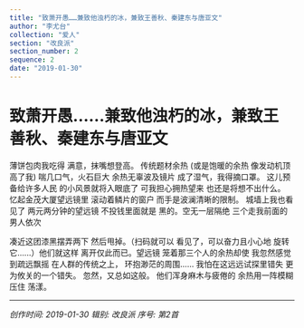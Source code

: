 ```yaml
---
title: "致萧开愚……兼致他浊朽的冰，兼致王善秋、秦建东与唐亚文"
author: "李尤台"
collection: "爱人"
section: "改良派"
section_number: 2
sequence: 2
date: "2019-01-30"
---
```


# 致萧开愚……兼致他浊朽的冰，兼致王善秋、秦建东与唐亚文

薄饼包肉我吃得
满意，抹嘴想登高。
传统题材余热
(或是饱暖的余热
像发动机顶高了我)
喘几口气，火石巨大
余热无辜波及镜片
成了湿气，我得摘口罩。
这儿预备给许多人民
的小风景就将入眼底了
可我担心拥热望来
也还是将想不出什么。
忆起金茂大厦望远镜里
滚动着鳞片的窗户
而手是波澜清晰的限制。
城墙上我也看见了
两元两分钟的望远镜
不投钱里面就是
黑的。空无一层隔绝
三个走我前面的男人依次

凑近这团漆黑摆弄两下
然后甩掉。（扫码就可以
看见了，可以奋力且小心地
旋转它......）他们就这样
离开仅此而已。望远镜
笼着那三个人的余热却使
我忽然感觉到疏远飘摇
在人群的传统之上，
环抱渺茫的周围……
我怕在这远远试探里错失
更为攸关的一个错失。
忽然，又总如这般。
他们浑身麻木与疲倦的
余热用一阵模糊压住
荡漾。

---
*创作时间: 2019-01-30*
*辑别: 改良派*
*序号: 第2首*


